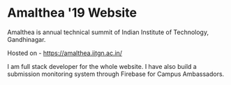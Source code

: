 # Amalthea '19 Website
Amalthea is annual technical summit of Indian Institute of Technology, Gandhinagar.

Hosted on - https://amalthea.iitgn.ac.in/

I am full stack developer for the whole website. I have also build a submission monitoring system through Firebase for Campus Ambassadors.



